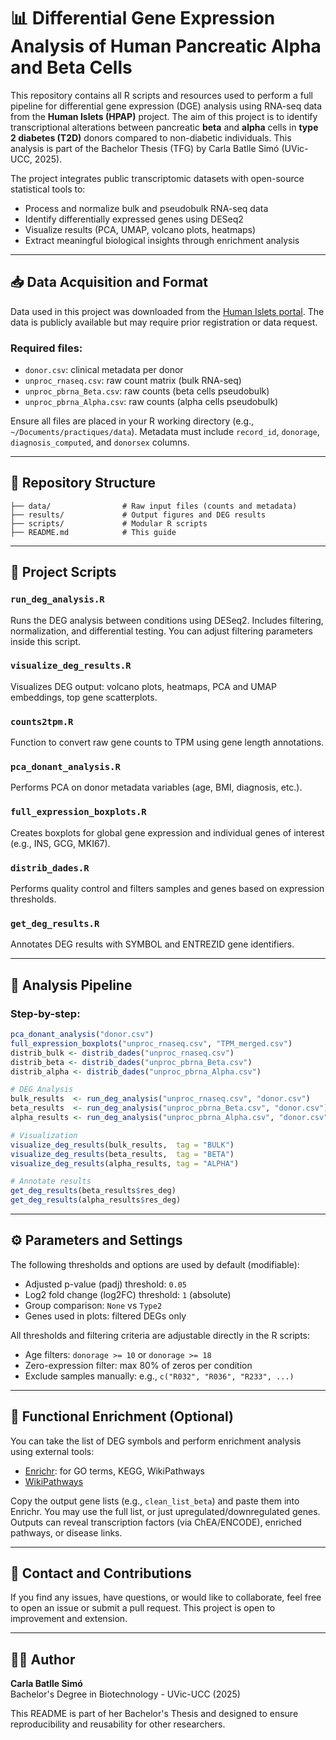 
# 📊 Differential Gene Expression Analysis of Human Pancreatic Alpha and Beta Cells

This repository contains all R scripts and resources used to perform a full pipeline for differential gene expression (DGE) analysis using RNA-seq data from the **Human Islets (HPAP)** project. The aim of this project is to identify transcriptional alterations between pancreatic **beta** and **alpha** cells in **type 2 diabetes (T2D)** donors compared to non-diabetic individuals. This analysis is part of the Bachelor Thesis (TFG) by Carla Batlle Simó (UVic-UCC, 2025).

The project integrates public transcriptomic datasets with open-source statistical tools to:
- Process and normalize bulk and pseudobulk RNA-seq data
- Identify differentially expressed genes using DESeq2
- Visualize results (PCA, UMAP, volcano plots, heatmaps)
- Extract meaningful biological insights through enrichment analysis

---

## 📥 Data Acquisition and Format

Data used in this project was downloaded from the [Human Islets portal](https://www.humanislets.com/#/). The data is publicly available but may require prior registration or data request.

### Required files:
- `donor.csv`: clinical metadata per donor
- `unproc_rnaseq.csv`: raw count matrix (bulk RNA-seq)
- `unproc_pbrna_Beta.csv`: raw counts (beta cells pseudobulk)
- `unproc_pbrna_Alpha.csv`: raw counts (alpha cells pseudobulk)

Ensure all files are placed in your R working directory (e.g., `~/Documents/practiques/data`). Metadata must include `record_id`, `donorage`, `diagnosis_computed`, and `donorsex` columns.

---

## 📁 Repository Structure
```
├── data/                # Raw input files (counts and metadata)
├── results/             # Output figures and DEG results
├── scripts/             # Modular R scripts
├── README.md            # This guide
```

---

## 🧬 Project Scripts

### `run_deg_analysis.R`
Runs the DEG analysis between conditions using DESeq2. Includes filtering, normalization, and differential testing. You can adjust filtering parameters inside this script.

### `visualize_deg_results.R`
Visualizes DEG output: volcano plots, heatmaps, PCA and UMAP embeddings, top gene scatterplots.

### `counts2tpm.R`
Function to convert raw gene counts to TPM using gene length annotations.

### `pca_donant_analysis.R`
Performs PCA on donor metadata variables (age, BMI, diagnosis, etc.).

### `full_expression_boxplots.R`
Creates boxplots for global gene expression and individual genes of interest (e.g., INS, GCG, MKI67).

### `distrib_dades.R`
Performs quality control and filters samples and genes based on expression thresholds.

### `get_deg_results.R`
Annotates DEG results with SYMBOL and ENTREZID gene identifiers.

---

## 🚀 Analysis Pipeline

### Step-by-step:
```r
pca_donant_analysis("donor.csv")
full_expression_boxplots("unproc_rnaseq.csv", "TPM_merged.csv")
distrib_bulk <- distrib_dades("unproc_rnaseq.csv")
distrib_beta <- distrib_dades("unproc_pbrna_Beta.csv")
distrib_alpha <- distrib_dades("unproc_pbrna_Alpha.csv")

# DEG Analysis
bulk_results  <- run_deg_analysis("unproc_rnaseq.csv", "donor.csv")
beta_results  <- run_deg_analysis("unproc_pbrna_Beta.csv", "donor.csv")
alpha_results <- run_deg_analysis("unproc_pbrna_Alpha.csv", "donor.csv")

# Visualization
visualize_deg_results(bulk_results,  tag = "BULK")
visualize_deg_results(beta_results,  tag = "BETA")
visualize_deg_results(alpha_results, tag = "ALPHA")

# Annotate results
get_deg_results(beta_results$res_deg)
get_deg_results(alpha_results$res_deg)
```

---

## ⚙️ Parameters and Settings
The following thresholds and options are used by default (modifiable):
- Adjusted p-value (padj) threshold: `0.05`
- Log2 fold change (log2FC) threshold: `1` (absolute)
- Group comparison: `None` vs `Type2`
- Genes used in plots: filtered DEGs only

All thresholds and filtering criteria are adjustable directly in the R scripts:
- Age filters: `donorage >= 10` or `donorage >= 18`
- Zero-expression filter: max 80% of zeros per condition
- Exclude samples manually: e.g., `c("R032", "R036", "R233", ...)`

---

## 🧠 Functional Enrichment (Optional)
You can take the list of DEG symbols and perform enrichment analysis using external tools:

- [Enrichr](https://maayanlab.cloud/Enrichr/): for GO terms, KEGG, WikiPathways
- [WikiPathways](https://www.wikipathways.org/)

Copy the output gene lists (e.g., `clean_list_beta`) and paste them into Enrichr. You may use the full list, or just upregulated/downregulated genes. Outputs can reveal transcription factors (via ChEA/ENCODE), enriched pathways, or disease links.

---

## 🤝 Contact and Contributions
If you find any issues, have questions, or would like to collaborate, feel free to open an issue or submit a pull request. This project is open to improvement and extension.

---

## 👩🏻 Author
**Carla Batlle Simó**  
Bachelor's Degree in Biotechnology - UVic-UCC (2025)

This README is part of her Bachelor's Thesis and designed to ensure reproducibility and reusability for other researchers.

